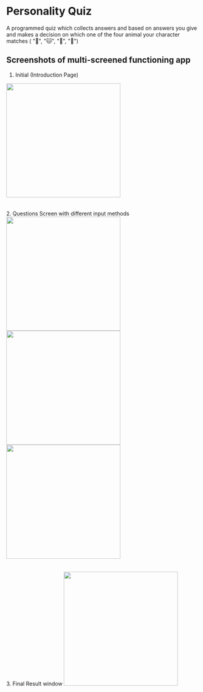 # Personality Quiz
A programmed quiz which collects answers and based on answers you give and makes a decision on which one of the four animal your character matches ( "🐶",  "🐱", "🐰", "🐢")


## Screenshots of multi-screened functioning app

1. Initial (Introduction Page)
<img src="https://github.com/fev1n/personality-quiz/assets/132969492/056c8229-d57c-42f5-9624-6dd6a1c4cd84" width="300">

<br />
<br />
<br />
2. Questions Screen with different input methods
<img src="https://github.com/fev1n/personality-quiz/assets/132969492/c7e2cbd6-3b17-483d-aa49-04b0587681ed" width="300">
<img src="https://github.com/fev1n/personality-quiz/assets/132969492/566e1b2c-54e4-47c6-a9af-37d87fa27e6d" width="300">
<img src="https://github.com/fev1n/personality-quiz/assets/132969492/1abf20ee-0708-42d2-a943-d25cf6a233ec" width="300">


<br />
<br />
<br />
3. Final Result window
<img src="https://github.com/fev1n/personality-quiz/assets/132969492/7a24585c-2d4f-4524-be7b-82bf90715969" width="300">



